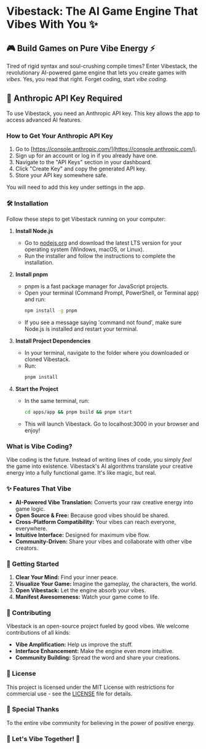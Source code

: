 # Vibestack: The AI Game Engine That Vibes With You ✨

## 🎮 Build Games on Pure Vibe Energy ⚡️

Tired of rigid syntax and soul-crushing compile times? Enter Vibestack, the revolutionary AI-powered game engine that lets you create games with *vibes*. Yes, you read that right. Forget coding, start *vibe coding*.

## 🔑 Anthropic API Key Required

To use Vibestack, you need an Anthropic API key. This key allows the app to access advanced AI features.

### How to Get Your Anthropic API Key

1. Go to [https://console.anthropic.com/](https://console.anthropic.com/).
2. Sign up for an account or log in if you already have one.
3. Navigate to the "API Keys" section in your dashboard.
4. Click "Create Key" and copy the generated API key.
5. Store your API key somewhere safe.

You will need to add this key under settings in the app.

### 🛠️ Installation

Follow these steps to get Vibestack running on your computer:

1. **Install Node.js**
   - Go to [nodejs.org](https://nodejs.org/) and download the latest LTS version for your operating system (Windows, macOS, or Linux).
   - Run the installer and follow the instructions to complete the installation.

2. **Install pnpm**
   - pnpm is a fast package manager for JavaScript projects.
   - Open your terminal (Command Prompt, PowerShell, or Terminal app) and run:
     ```sh
     npm install -g pnpm
     ```
   - If you see a message saying 'command not found', make sure Node.js is installed and restart your terminal.

3. **Install Project Dependencies**
   - In your terminal, navigate to the folder where you downloaded or cloned Vibestack.
   - Run:
     ```sh
     pnpm install
     ```

4. **Start the Project**
   - In the same terminal, run:
     ```sh
     cd apps/app && pnpm build && pnpm start
     ```
   - This will launch Vibestack. Go to localhost:3000 in your browser and enjoy!

### What is Vibe Coding?

Vibe coding is the future. Instead of writing lines of code, you simply *feel* the game into existence. Vibestack's AI algorithms translate your creative energy into a fully functional game. It's like magic, but real.

### ✨ Features That Vibe

*   **AI-Powered Vibe Translation:** Converts your raw creative energy into game logic.
*   **Open Source & Free:** Because good vibes should be shared.
*   **Cross-Platform Compatibility:** Your vibes can reach everyone, everywhere.
*   **Intuitive Interface:** Designed for maximum vibe flow.
*   **Community-Driven:** Share your vibes and collaborate with other vibe creators.

### 🚀 Getting Started

1.  **Clear Your Mind:** Find your inner peace.
2.  **Visualize Your Game:** Imagine the gameplay, the characters, the world.
3.  **Open Vibestack:** Let the engine absorb your vibes.
4.  **Manifest Awesomeness:** Watch your game come to life.

### 🤝 Contributing

Vibestack is an open-source project fueled by good vibes. We welcome contributions of all kinds:

*   **Vibe Amplification:** Help us improve the stuff.
*   **Interface Enhancement:** Make the engine even more intuitive.
*   **Community Building:** Spread the word and share your creations.

### 📜 License

This project is licensed under the MIT License with restrictions for commercial use - see the [LICENSE](LICENSE) file for details.

### 🙏 Special Thanks

To the entire vibe community for believing in the power of positive energy.

### 💫 Let's Vibe Together! 💫
